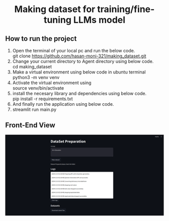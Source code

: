<h1 align="center">
Making dataset for training/fine-tuning LLMs model
</h1>

## How to run the project  
1. Open the terminal of your local pc and run the below code.  
   git clone https://github.com/hasan-moni-321/making_dataset.git  
2. Change your current directory to Agent directory using below code.    
   cd making_dataset  
3. Make a virtual environment using below code in ubuntu terminal  
   python3 -m venv venv  
4. Activate the virtual environment using  
   source venv/bin/activate  
5. install the necesary library and dependencies using below code.   
   pip install -r requirements.txt  
6. And finally run the application using below code.  
7. streamlit run main.py      


## Front-End View

![alt text](https://github.com/hasan-moni-321/making_dataset/blob/main/images/Screenshot%20from%202024-12-19%2022-19-55.png) 
